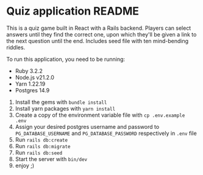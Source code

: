 # Quiz application README
This is a quiz game built in React with a Rails backend. Players can select answers until they find the correct one, upon which they'll be given a link to the next question until the end. Includes seed file with ten mind-bending riddles.

To run this application, you need to be running:
* Ruby 3.2.2
* Node.js v21.2.0
* Yarn 1.22.19
* Postgres 14.9

1) Install the gems with `bundle install`
2) Install yarn packages with `yarn install`
3) Create a copy of the environment variable file with `cp .env.example .env`
4) Assign your desired postgres username and password to `PG_DATABASE_USERNAME` and `PG_DATABASE_PASSWORD` respectively in `.env` file
5) Run `rails db:create`
6) Run `rails db:migrate`
7) Run `rails db:seed`
8) Start the server with `bin/dev`
9) enjoy ;)
